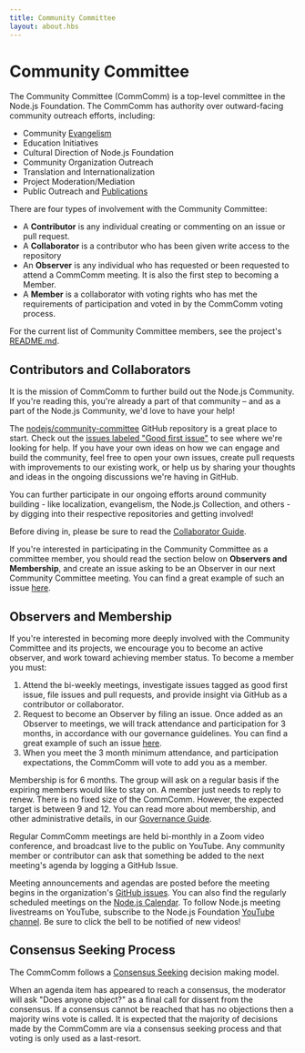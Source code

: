 ```yaml
---
title: Community Committee
layout: about.hbs
---
```


# Community Committee

The Community Committee (CommComm) is a top-level committee in the Node.js Foundation. The CommComm has authority over outward-facing community outreach efforts, including:

- Community [Evangelism](https://github.com/nodejs/evangelism)
- Education Initiatives
- Cultural Direction of Node.js Foundation
- Community Organization Outreach
- Translation and Internationalization
- Project Moderation/Mediation
- Public Outreach and [Publications](https://medium.com/the-node-js-collection)

There are four types of involvement with the Community Committee:

- A **Contributor** is any individual creating or commenting on an issue or pull request.
- A **Collaborator** is a contributor who has been given write access to the repository
- An **Observer** is any individual who has requested or been requested to attend a CommComm meeting. It is also the first step to becoming a Member.
- A **Member** is a collaborator with voting rights who has met the requirements of participation and voted in by the CommComm voting process.

For the current list of Community Committee members, see the project's [README.md](https://github.com/nodejs/community-committee).

## Contributors and Collaborators

It is the mission of CommComm to further build out the Node.js Community. If you're reading this, you're already a part of that community – and as a part of the Node.js Community, we'd love to have your help!

The [nodejs/community-committee](https://github.com/nodejs/community-committee) GitHub repository is a great place to start. Check out the [issues labeled "Good first issue"](https://github.com/nodejs/community-committee/labels/good%20first%20issue) to see where we're looking for help. If you have your own ideas on how we can engage and build the community, feel free to open your own issues, create pull requests with improvements to our existing work, or help us by sharing your thoughts and ideas in the ongoing discussions we're having in GitHub.

You can further participate in our ongoing efforts around community building - like localization, evangelism, the Node.js Collection, and others - by digging into their respective repositories and getting involved!

Before diving in, please be sure to read the [Collaborator Guide](https://github.com/nodejs/community-committee/blob/master/governance/COLLABORATOR_GUIDE.md).

If you're interested in participating in the Community Committee as a committee member, you should read the section below on **Observers and Membership**, and create an issue asking to be an Observer in our next Community Committee meeting. You can find a great example of such an issue [here](https://github.com/nodejs/community-committee/issues/142).

## Observers and Membership

If you're interested in becoming more deeply involved with the Community Committee and its projects, we encourage you to become an active observer, and work toward achieving member status. To become a member you must:

1. Attend the bi-weekly meetings, investigate issues tagged as good first issue, file issues and pull requests, and provide insight via GitHub as a contributor or collaborator.
2. Request to become an Observer by filing an issue. Once added as an Observer to meetings, we will track attendance and participation for 3 months, in accordance with our governance guidelines. You can find a great example of such an issue [here](https://github.com/nodejs/community-committee/issues/142).
3. When you meet the 3 month minimum attendance, and participation expectations, the CommComm will vote to add you as a member.

Membership is for 6 months. The group will ask on a regular basis if the expiring members would like to stay on. A member just needs to reply to renew. There is no fixed size of the CommComm. However, the expected target is between 9 and 12. You can read more about membership, and other administrative details, in our [Governance Guide](https://github.com/nodejs/community-committee/blob/master/GOVERNANCE.md).

Regular CommComm meetings are held bi-monthly in a Zoom video conference, and broadcast live to the public on YouTube. Any community member or contributor can ask that something be added to the next meeting's agenda by logging a GitHub Issue.

Meeting announcements and agendas are posted before the meeting begins in the organization's [GitHub issues](https://github.com/nodejs/community-committee/issues). You can also find the regularly scheduled meetings on the [Node.js Calendar](https://nodejs.org/calendar). To follow Node.js meeting livestreams on YouTube, subscribe to the Node.js Foundation [YouTube channel](https://www.youtube.com/channel/UCQPYJluYC_sn_Qz_XE-YbTQ). Be sure to click the bell to be notified of new videos!

## Consensus Seeking Process

The CommComm follows a [Consensus Seeking](https://en.wikipedia.org/wiki/Consensus-seeking_decision-making) decision making model.

When an agenda item has appeared to reach a consensus, the moderator will ask "Does anyone object?" as a final call for dissent from the consensus. If a consensus cannot be reached that has no objections then a majority wins vote is called. It is expected that the majority of decisions made by the CommComm are via a consensus seeking process and that voting is only used as a last-resort.
